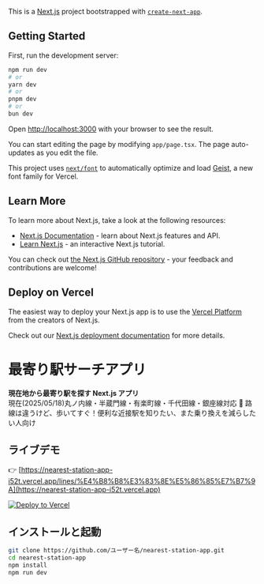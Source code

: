This is a [Next.js](https://nextjs.org) project bootstrapped with [`create-next-app`](https://nextjs.org/docs/app/api-reference/cli/create-next-app).

## Getting Started

First, run the development server:

```bash
npm run dev
# or
yarn dev
# or
pnpm dev
# or
bun dev
```

Open [http://localhost:3000](http://localhost:3000) with your browser to see the result.

You can start editing the page by modifying `app/page.tsx`. The page auto-updates as you edit the file.

This project uses [`next/font`](https://nextjs.org/docs/app/building-your-application/optimizing/fonts) to automatically optimize and load [Geist](https://vercel.com/font), a new font family for Vercel.

## Learn More

To learn more about Next.js, take a look at the following resources:

- [Next.js Documentation](https://nextjs.org/docs) - learn about Next.js features and API.
- [Learn Next.js](https://nextjs.org/learn) - an interactive Next.js tutorial.

You can check out [the Next.js GitHub repository](https://github.com/vercel/next.js) - your feedback and contributions are welcome!

## Deploy on Vercel

The easiest way to deploy your Next.js app is to use the [Vercel Platform](https://vercel.com/new?utm_medium=default-template&filter=next.js&utm_source=create-next-app&utm_campaign=create-next-app-readme) from the creators of Next.js.

Check out our [Next.js deployment documentation](https://nextjs.org/docs/app/building-your-application/deploying) for more details.

# 最寄り駅サーチアプリ

**現在地から最寄り駅を探す Next.js アプリ**  
現在(2025/05/18)丸ノ内線・半蔵門線・有楽町線・千代田線・銀座線対応
🚶 路線は違うけど、歩いてすぐ！便利な近接駅を知りたい、また乗り換えを減らしたい人向け

## ライブデモ

👉 [https://nearest-station-app-i52t.vercel.app/lines/%E4%B8%B8%E3%83%8E%E5%86%85%E7%B7%9A](https://nearest-station-app-i52t.vercel.app)

<!-- Vercel の公式ボタンバッジも貼れます -->

[![Deploy to Vercel](https://vercel.com/button)](https://nearest-station-app-xxxxx.vercel.app)

## インストールと起動

```bash
git clone https://github.com/ユーザー名/nearest-station-app.git
cd nearest-station-app
npm install
npm run dev
```
